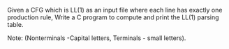 Given a CFG which is LL(1) as an input file where each line has exactly one production rule, Write a C program to compute and print the LL(1) parsing table. 

Note: (Nonterminals -Capital letters, Terminals - small letters).
